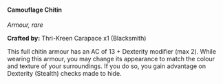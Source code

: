 #### Camouflage Chitin
_Armour, rare_

**Crafted by:** Thri-Kreen Carapace x1 (Blacksmith)

This full chitin armour has an AC of 13 + Dexterity modifier (max 2). While wearing this armour, you may change its appearance to match the colour and texture of your surroundings. If you do so, you gain advantage on Dexterity (Stealth) checks made to hide.